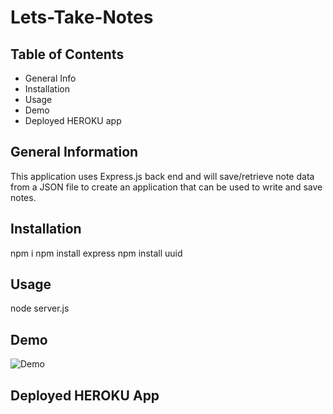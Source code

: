 # Lets-Take-Notes

## Table of Contents
* General Info
* Installation
* Usage
* Demo
* Deployed HEROKU app

## General Information
This application uses Express.js back end and will save/retrieve note data from a JSON file to create an application that can be used to write and save notes.

## Installation
npm i
npm install express
npm install uuid

## Usage
node server.js

## Demo
![Demo]()

## Deployed HEROKU App
